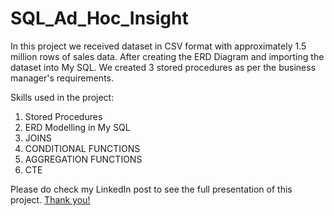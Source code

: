 # SQL_Ad_Hoc_Insight
In this project we received dataset in CSV format with approximately 1.5 million rows of sales data. After creating the ERD Diagram and importing the dataset into My SQL. We created 3 stored procedures as per the business manager's requirements.

Skills used in the project:
1. Stored Procedures
2. ERD Modelling in My SQL
3. JOINS
4. CONDITIONAL FUNCTIONS 
5. AGGREGATION FUNCTIONS
6. CTE 

Please do check my LinkedIn post to see the full presentation of this project. [Thank you!](https://www.linkedin.com/posts/yathg2001_adhocinsight-activity-7307677105301954562-mspp?utm_source=share&utm_medium=member_desktop&rcm=ACoAAFVppNYB8shKqfHjNRGfz1Hn3D4raF6S-l4)
